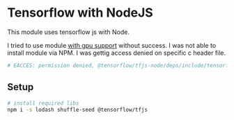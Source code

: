 # Tensorflow with NodeJS

This module uses tensorflow js with Node.

I tried to use module [with gpu support](https://www.tensorflow.org/js/tutorials/setup) without success. I was not able to install module via NPM. I was gettig access denied on specific c header file.

```bash
# EACCES: permission denied, @tensorflow/tfjs-node/deps/include/tensorflow/c/c_api.h
```

## Setup

```bash
# install required libs
npm i -s lodash shuffle-seed @tensorflow/tfjs

```
